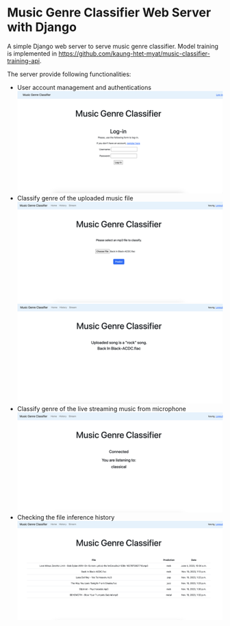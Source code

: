 # Music Genre Classifier Web Server with Django

A simple Django web server to serve music genre classifier. Model training is implemented in https://github.com/kaung-htet-myat/music-classifier-training-api.   
   
The server provide following functionalities:
- User account management and authentications
![login](assets/login.png)
- Classify genre of the uploaded music file
![upload](assets/file_upload.png)
![inference](assets/file_inference.png)
- Classify genre of the live streaming music from microphone
![stream](assets/streaming.png)
- Checking the file inference history
![history](assets/history.png)